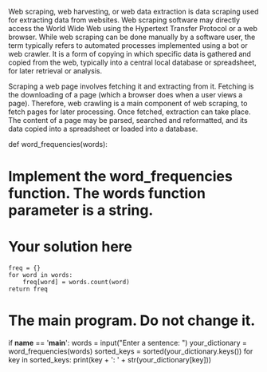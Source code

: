Web scraping, web harvesting, or web data extraction is data scraping used for extracting data from websites.
Web scraping software may directly access the World Wide Web using the Hypertext Transfer Protocol or a web browser.
While web scraping can be done manually by a software user, the term typically refers to automated processes implemented using a bot or web crawler.
It is a form of copying in which specific data is gathered and copied from the web, typically into a central local database or spreadsheet,
for later retrieval or analysis.

Scraping a web page involves fetching it and extracting from it. 
Fetching is the downloading of a page (which a browser does when a user views a page). 
Therefore, web crawling is a main component of web scraping, to fetch pages for later processing. Once fetched, extraction can take place.
The content of a page may be parsed, searched and reformatted, and its data copied into a spreadsheet or loaded into a database. 

def word_frequencies(words):
# Implement the word_frequencies function.  The words function parameter is a string.
# Your solution here
    freq = {}
    for word in words:
        freq[word] = words.count(word)
    return freq

# The main program.  Do not change it.
if __name__ == '__main__':
    words = input("Enter a sentence: ")
    your_dictionary = word_frequencies(words)
    sorted_keys = sorted(your_dictionary.keys())
    for key in sorted_keys:
        print(key + ': ' + str(your_dictionary[key]))

